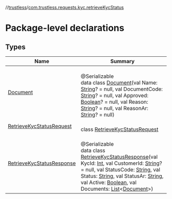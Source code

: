 //[trustless](../../index.md)/[com.trustless.requests.kyc.retrieveKycStatus](index.md)

# Package-level declarations

## Types

| Name | Summary |
|---|---|
| [Document](-document/index.md) | <br>@Serializable<br>data class [Document](-document/index.md)(val Name: [String](https://kotlinlang.org/api/latest/jvm/stdlib/kotlin/-string/index.html)? = null, val DocumentCode: [String](https://kotlinlang.org/api/latest/jvm/stdlib/kotlin/-string/index.html)? = null, val Approved: [Boolean](https://kotlinlang.org/api/latest/jvm/stdlib/kotlin/-boolean/index.html)? = null, val Reason: [String](https://kotlinlang.org/api/latest/jvm/stdlib/kotlin/-string/index.html)? = null, val ReasonAr: [String](https://kotlinlang.org/api/latest/jvm/stdlib/kotlin/-string/index.html)? = null) |
| [RetrieveKycStatusRequest](-retrieve-kyc-status-request/index.md) | <br>class [RetrieveKycStatusRequest](-retrieve-kyc-status-request/index.md) |
| [RetrieveKycStatusResponse](-retrieve-kyc-status-response/index.md) | <br>@Serializable<br>data class [RetrieveKycStatusResponse](-retrieve-kyc-status-response/index.md)(val KycId: [Int](https://kotlinlang.org/api/latest/jvm/stdlib/kotlin/-int/index.html), val CustomerId: [String](https://kotlinlang.org/api/latest/jvm/stdlib/kotlin/-string/index.html)? = null, val StatusCode: [String](https://kotlinlang.org/api/latest/jvm/stdlib/kotlin/-string/index.html), val Status: [String](https://kotlinlang.org/api/latest/jvm/stdlib/kotlin/-string/index.html), val StatusAr: [String](https://kotlinlang.org/api/latest/jvm/stdlib/kotlin/-string/index.html), val Active: [Boolean](https://kotlinlang.org/api/latest/jvm/stdlib/kotlin/-boolean/index.html), val Documents: [List](https://kotlinlang.org/api/latest/jvm/stdlib/kotlin.collections/-list/index.html)&lt;[Document](-document/index.md)&gt;) |
